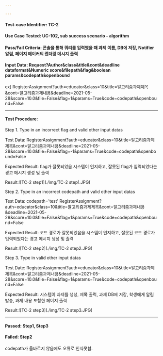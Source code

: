 ```yaml
---

---
```


#### Test-case Identifier: TC-2

#### Use Case Tested: UC-102, sub success scenario - algorithm

#### Pass/Fail Criteria: 콘솔을 통해 쿼리를 입력했을 때 과제 이름, DB에 저장, Notifier 알림, 페이지 메이커의 랜더링 메시지 출력

#### Input Data: Request?Author&class&title&cont&deadline dataformat&Numeric score&filepath&flag&boolean params&codepath&openbound

ex) RegisterAssignment?auth=educator&class=10&title=알고리즘과제제목&cont=알고리즘과제내용&deadline=2021-05-28&score=10.0&file=False&flag=1&params=True&code=codepath&openbound=False

------

#### Test Procedure:

Step 1. Type in an incorrect flag and  valid other input datas

Test Data: RegisterAssignment?auth=educator&class=10&title=알고리즘과제제목&cont=알고리즘과제내용&deadline=2021-05-28&score=10.0&file=False&flag=-1&params=True&code=codepath&openbound=False

Expected Result: flag가 잘못되었음 시스템이 인지하고, 잘못된 flag가 입력되었다는 경고 메시지 생성 및 출력

Result:![TC-2 step1](./img/TC-2 step1.JPG)

Step 2. Type in an incorrect codepath and  valid other input datas

Test Data: codepath='test'
	RegisterAssignment?auth=educator&class=10&title=알고리즘과제제목&cont=알고리즘과제내용&deadline=2021-05-28&score=10.0&file=False&flag=1&params=True&code=codepath&openbound=False

Expected Result: 코드 경로가 잘못되었음을 시스템이 인지하고, 잘못된 코드 경로가 입력되었다는 경고 메시지 생성 및 출력

Result:![TC-2 step2](./img/TC-2 step2.JPG)

Step 3. Type in  valid other input datas

Test Date: RegisterAssignment?auth=educator&class=10&title=알고리즘과제제목&cont=알고리즘과제내용&deadline=2021-05-28&score=10.0&file=False&flag=1&params=True&code=codepath&openbound=False

Expected Result: 시스템이 과제를 생성, 제목 출력, 과제 DB에 저장, 학생에게 알림 발송, 과제 내용 포함한 페이지 출력

Result:![TC-2 step3](./img/TC-2 step3.JPG)

------

#### Passed: Step1, Step3

#### Failed: Step2

codepath가 올바르지 않음에도 오류로 인식못함.